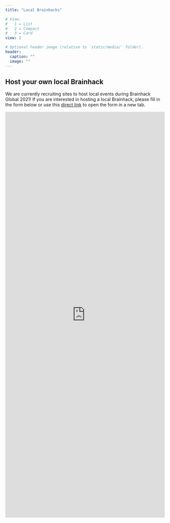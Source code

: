 ```yaml
---
title: "Local Brainhacks"

# View.
#   1 = List
#   2 = Compact
#   3 = Card
view: 2

# Optional header image (relative to `static/media/` folder).
header:
  caption: ""
  image: ""
---
```


## **Host your own local Brainhack**

We are currently recruiting sites to host local events during Brainhack Global 2021! If you are interested in hosting a local Brainhack, please fill in the form below or use this [direct link](https://forms.gle/j6Z3qVukrDm4xAo46) to open the form in a new tab.



<iframe class="pt-3"src="https://docs.google.com/forms/d/e/1FAIpQLScxkt6bt8PL3EYA0InLVAQGn-kKMGuxQaWABovVsarwviL51A/viewform?embedded=true" width="100%" height="1280" frameborder="0" marginheight="0" marginwidth="0">Loading…</iframe>

